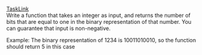 [TaskLink](https://www.codewars.com/kata/526571aae218b8ee490006f4)<br/>
Write a function that takes an integer as input, and returns the number of bits that are equal to one in the binary representation of that number. You can guarantee that input is non-negative.<br/>

Example: The binary representation of 1234 is 10011010010, so the function should return 5 in this case
